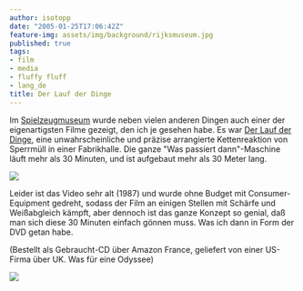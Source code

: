 ```yaml
---
author: isotopp
date: "2005-01-25T17:06:42Z"
feature-img: assets/img/background/rijksmuseum.jpg
published: true
tags:
- film
- media
- fluffy fluff
- lang_de
title: Der Lauf der Dinge
---
```


 Im [Spielzeugmuseum](http://www.spielzeugmuseum-soltau.de/) wurde neben vielen anderen Dingen auch einer der eigenartigsten Filme gezeigt, den ich je gesehen habe.
 Es war [Der Lauf der Dinge](http://www.tcfilm.ch/lauf_txt_d.htm), eine unwahrscheinliche und präzise arrangierte Kettenreaktion von Sperrmüll in einer Fabrikhalle.
 Die ganze "Was passiert dann"-Maschine läuft mehr als 30 Minuten, und ist aufgebaut mehr als 30 Meter lang.

![](/uploads/lauf_der_dinge.jpg)

Leider ist das Video sehr alt (1987) und wurde ohne Budget mit Consumer-Equipment gedreht, sodass der Film an einigen Stellen mit Schärfe und Weißabgleich kämpft, aber dennoch ist das ganze Konzept so genial, daß man sich diese 30 Minuten einfach gönnen muss.
Was ich dann in Form der DVD getan habe.

(Bestellt als Gebraucht-CD über Amazon France, geliefert von einer US-Firma über UK. Was für eine Odyssee)

![](/uploads/lauf2.jpg)
